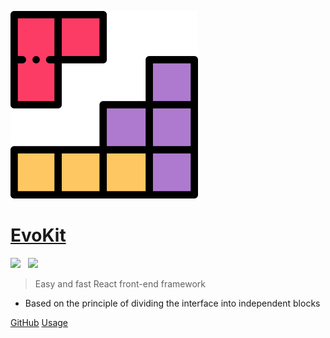 <!-- _coverpage.md -->

![logo](_media/logo.svg)

# [EvoKit](/)

[![](https://img.shields.io/npm/v/evokit.svg?style=flat-square&colorB=blue)](https://www.npmjs.com/package/evokit)
&nbsp;
[![](https://img.shields.io/bundlephobia/minzip/react.svg?style=flat-square&label=size&colorB=green)](https://www.npmjs.com/package/evokit)

> Easy and fast React front-end framework

* Based on the principle of dividing the interface into independent blocks

[GitHub](https://github.com/docccdev/evokit)
[Usage](/base/usage.md)
